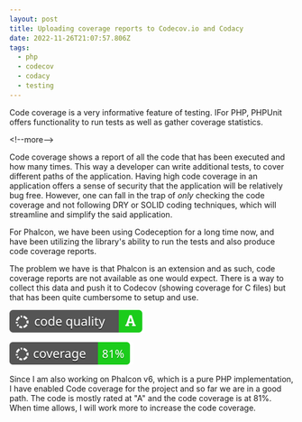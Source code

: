 ```yaml
---
layout: post
title: Uploading coverage reports to Codecov.io and Codacy
date: 2022-11-26T21:07:57.806Z
tags:
  - php
  - codecov
  - codacy
  - testing
---
```

C﻿ode coverage is a very informative feature of testing. IFor PHP, PHPUnit offers functionality to run tests as well as gather coverage statistics. 

<﻿!--more-->

C﻿ode coverage shows a report of all the code that has been executed and how many times. This way a developer can write additional tests, to cover different paths of the application. Having high code coverage in an application offers a sense of security that the application will be relatively bug free. However, one can fall in the trap of *only* checking the code coverage and not following DRY or SOLID coding techniques, which will streamline and simplify the said application.

F﻿or Phalcon, we have been using Codeception for a long time now, and have been utilizing the library's ability to run the tests and also produce code coverage reports.

The problem we have is that Phalcon is an extension and as such, code coverage reports are not available as one would expect. There is a way to collect this data and push it to Codecov (showing coverage for C files) but that has been quite cumbersome to setup and use.

![Codacy Code Quality](/assets/files/20221126-codacy-quality.svg)

![Codacy Code Coverage](/assets/files/20221126-codacy-coverage.svg)

S﻿ince I am also working on Phalcon v6, which is a pure PHP implementation, I have enabled Code coverage for the project and so far we are in a good path. The code is mostly rated at "A" and the code coverage is at 81%. When time allows, I will work more to increase the code coverage.

